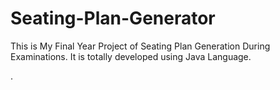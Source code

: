 # Seating-Plan-Generator

This is My Final Year Project of Seating Plan Generation During Examinations. It is totally developed using Java Language.









































































































































































































































































































































































































































































.






































